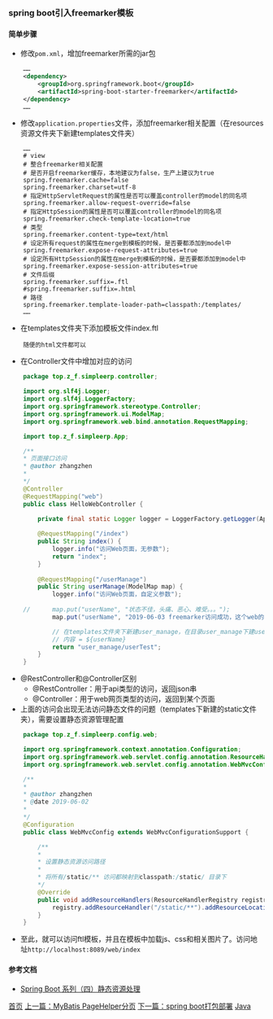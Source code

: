 ### spring boot引入freemarker模板

#### 简单步骤
* 修改`pom.xml`，增加freemarker所需的jar包
```xml
    ……
    <dependency>
        <groupId>org.springframework.boot</groupId>
        <artifactId>spring-boot-starter-freemarker</artifactId>
    </dependency>
    ……
```
* 修改`application.properties`文件，添加freemarker相关配置（在resources资源文件夹下新建templates文件夹）
```proterties
    ……
    # view
    # 整合freemarker相关配置
    # 是否开启freemarker缓存，本地建议为false，生产上建议为true
    spring.freemarker.cache=false
    spring.freemarker.charset=utf-8
    # 指定HttpServletRequest的属性是否可以覆盖controller的model的同名项
    spring.freemarker.allow-request-override=false
    # 指定HttpSession的属性是否可以覆盖controller的model的同名项
    spring.freemarker.check-template-location=true
    # 类型
    spring.freemarker.content-type=text/html
    # 设定所有request的属性在merge到模板的时候，是否要都添加到model中
    spring.freemarker.expose-request-attributes=true
    # 设定所有HttpSession的属性在merge到模板的时候，是否要都添加到model中
    spring.freemarker.expose-session-attributes=true
    # 文件后缀
    spring.freemarker.suffix=.ftl
    #spring.freemarker.suffix=.html
    # 路径
    spring.freemarker.template-loader-path=classpath:/templates/
    ……
```
* 在templates文件夹下添加模板文件index.ftl
```ftl
    随便的html文件都可以
```
* 在Controller文件中增加对应的访问
```java
    package top.z_f.simpleerp.controller;

    import org.slf4j.Logger;
    import org.slf4j.LoggerFactory;
    import org.springframework.stereotype.Controller;
    import org.springframework.ui.ModelMap;
    import org.springframework.web.bind.annotation.RequestMapping;

    import top.z_f.simpleerp.App;

    /**
    * 页面接口访问
    * @author zhangzhen
    *
    */
    @Controller
    @RequestMapping("web")
    public class HelloWebController {
        
        private final static Logger logger = LoggerFactory.getLogger(App.class);

        @RequestMapping("/index")
        public String index() { 
            logger.info("访问Web页面，无参数");
            return "index";
        }
        
        @RequestMapping("/userManage")
        public String userManage(ModelMap map) { 
            logger.info("访问Web页面，自定义参数");
            
    //		map.put("userName", "状态不佳，头痛、恶心、难受。。。");
            map.put("userName", "2019-06-03 freemarker访问成功，这个web的模板是不是相当于建立好了。。。鼓掌。。。");

            // 在templates文件夹下新建user_manage，在目录user_manage下建userTest.ftl，内容如下
            // 内容 = ${userName}
            return "user_manage/userTest";
        }
    }
```
* @RestController和@Controller区别
    * @RestController：用于api类型的访问，返回json串
    * @Controller：用于web网页类型的访问，返回到某个页面
* 上面的访问会出现无法访问静态文件的问题（templates下新建的static文件夹），需要设置静态资源管理配置
```java
    package top.z_f.simpleerp.config.web;

    import org.springframework.context.annotation.Configuration;
    import org.springframework.web.servlet.config.annotation.ResourceHandlerRegistry;
    import org.springframework.web.servlet.config.annotation.WebMvcConfigurationSupport;

    /**
    * 
    * @author zhangzhen
    * @date 2019-06-02
    *
    */
    @Configuration
    public class WebMvcConfig extends WebMvcConfigurationSupport {

        /**
        * 
        * 设置静态资源访问路径
        * 
        * 将所有/static/** 访问都映射到classpath:/static/ 目录下
        */
        @Override
        public void addResourceHandlers(ResourceHandlerRegistry registry) {
            registry.addResourceHandler("/static/**").addResourceLocations("classpath:/static/");
        }
    }
```
* 至此，就可以访问ftl模板，并且在模板中加载js、css和相关图片了。访问地址`http://localhost:8089/web/index`

#### 参考文档
* [Spring Boot 系列（四）静态资源处理](https://www.cnblogs.com/magicalSam/p/7189476.html)


[首页](../../README.md) [上一篇：MyBatis PageHelper分页](201905007.md) [下一篇：spring boot打包部署](201906001.md) [Java](java.md)
